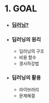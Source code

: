 # 1. GOAL
* ### [딥러닝?](https://github.com/baelanche/Deep_learning_introduction/blob/master/0.theory/1.%EB%94%A5%EB%9F%AC%EB%8B%9D/README.md)
* ### 딥러닝의 원리
	- 딥러닝의 구조
	- 비용 함수
	- 경사하강법

* ### 딥러닝의 활용
	- 라이브러리
	- 문제해결
